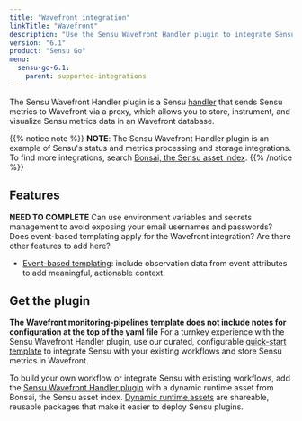 ```yaml
---
title: "Wavefront integration"
linkTitle: "Wavefront"
description: "Use the Sensu Wavefront Handler plugin to integrate Sensu with your existing Wavefront workflows. Read about the features of Sensu's Wavefront integration and learn how to get the plugin."
version: "6.1"
product: "Sensu Go"
menu: 
  sensu-go-6.1:
    parent: supported-integrations
---
```


The Sensu Wavefront Handler plugin is a Sensu [handler][1] that sends Sensu metrics to Wavefront via a proxy, which allows you to store, instrument, and visualize Sensu metrics data in an Wavefront database.

{{% notice note %}}
**NOTE**: The Sensu Wavefront Handler plugin is an example of Sensu's status and metrics processing and storage integrations.
To find more integrations, search [Bonsai, the Sensu asset index](https://bonsai.sensu.io/).
{{% /notice %}}

## Features

**NEED TO COMPLETE** Can use environment variables and secrets management to avoid exposing your email usernames and passwords? Does event-based templating apply for the Wavefront integration? Are there other features to add here?

- [Event-based templating][2]: include observation data from event attributes to add meaningful, actionable context.

## Get the plugin

**The Wavefront monitoring-pipelines template does not include notes for configuration at the top of the yaml file**
For a turnkey experience with the Sensu Wavefront Handler plugin, use our curated, configurable [quick-start template][3] to integrate Sensu with your existing workflows and store Sensu metrics in Wavefront.

To build your own workflow or integrate Sensu with existing workflows, add the [Sensu Wavefront Handler plugin][4] with a dynamic runtime asset from Bonsai, the Sensu asset index.
[Dynamic runtime assets][5] are shareable, reusable packages that make it easier to deploy Sensu plugins.


[1]: ../../../observability-pipeline/observe-process/handlers/
[2]: ../../../observability-pipeline/observe-process/handler-templates/
[3]: https://github.com/sensu-community/monitoring-pipelines/blob/latest/metric-storage/wavefront.yaml
[4]: https://bonsai.sensu.io/assets/sensu/sensu-wavefront-handler
[5]: ../../assets/
